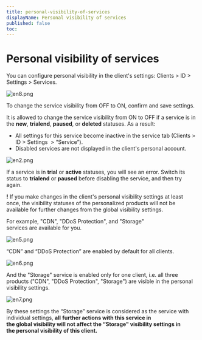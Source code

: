 ```yaml
---
title: personal-visibility-of-services
displayName: Personal visibility of services
published: false
toc:
---
```


# Personal visibility of services

You can configure personal visibility in the client's settings: Clients > ID > Settings > Services. 

<img src="https://reseller.support.gcore.com/hc/article_attachments/360006945517/en8.png" alt="en8.png">

To change the service visibility from OFF to ON, confirm and save settings. 

It is allowed to change the service visibility from ON to OFF if a service is in the **new**, **trialend**, **paused**, or **deleted** statuses. As a result:

*   All settings for this service become inactive in the service tab (Clients > ID > Settings  > “Service”). 
*   Disabled services are not displayed in the client's personal account.

<img src="https://reseller.support.gcore.com/hc/article_attachments/360006945557/en2.png" alt="en2.png">

If a service is in **trial** or **active** statuses, you will see an error. Switch its status to **trialend** or **paused** before disabling the service, and then try again.

**!** If you make changes in the client's personal visibility settings at least once, the visibility statuses of the personalized products will not be available for further changes from the global visibility settings. 

For example, "CDN", "DDoS Protection", and "Storage" services are available for you. 

<img src="https://reseller.support.gcore.com/hc/article_attachments/360006945477/en5.png" alt="en5.png">

“CDN” and “DDoS Protection” are enabled by default for all clients. 

<img src="https://reseller.support.gcore.com/hc/article_attachments/360007027358/en6.png" alt="en6.png">

And the "Storage" service is enabled only for one client, i.e. all three products ("CDN", "DDoS Protection", "Storage") are visible in the personal visibility settings.

<img src="https://reseller.support.gcore.com/hc/article_attachments/360006945497/en7.png" alt="en7.png">

By these settings the “Storage” service is considered as the service with individual settings, **all** **further actions with this service in the global visibility will not affect the “Storage" visibility settings in the personal visibility of this client.**
